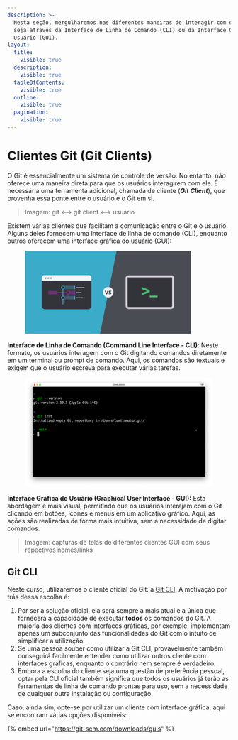 ```yaml
---
description: >-
  Nesta seção, mergulharemos nas diferentes maneiras de interagir com o Git,
  seja através da Interface de Linha de Comando (CLI) ou da Interface Gráfica do
  Usuário (GUI).
layout:
  title:
    visible: true
  description:
    visible: true
  tableOfContents:
    visible: true
  outline:
    visible: true
  pagination:
    visible: true
---
```


# Clientes Git (Git Clients)

O Git é essencialmente um sistema de controle de versão. No entanto, não oferece uma maneira direta para que os usuários interagirem com ele. É necessária uma ferramenta adicional, chamada de cliente (_**Git Client**_), que provenha essa ponte entre o usuário e o Git em si.&#x20;

> Imagem: git <--> git client <--> usuário

Existem várias clientes que facilitam a comunicação entre o Git e o usuário. Alguns deles fornecem uma interface de linha de comando (CLI), enquanto outros oferecem uma interface gráfica do usuário (GUI):

<figure><img src="../../.gitbook/assets/image (16) (1).png" alt="" width="375"><figcaption></figcaption></figure>

**Interface de Linha de Comando (Command Line Interface - CLI)**: Neste formato, os usuários interagem com o Git digitando comandos diretamente em um terminal ou prompt de comando. Aqui, os comandos são textuais e exigem que o usuário escreva para executar várias tarefas.

<figure><img src="../../.gitbook/assets/image (21).png" alt=""><figcaption></figcaption></figure>

**Interface Gráfica do Usuário (Graphical User Interface - GUI):** Esta abordagem é mais visual, permitindo que os usuários interajam com o Git clicando em botões, ícones e menus em um aplicativo gráfico. Aqui, as ações são realizadas de forma mais intuitiva, sem a necessidade de digitar comandos.

> Imagem: capturas de telas de diferentes clientes GUI com seus repectivos nomes/links

## Git CLI

Neste curso, utilizaremos o cliente oficial do Git: a [Git CLI](https://git-scm.com/book/en/v2/Getting-Started-The-Command-Line). A motivação por trás dessa escolha é:

1. Por ser a solução oficial, ela será sempre a mais atual e a única que fornecerá a capacidade de executar **todos** os comandos do Git. A maioria dos clientes com interfaces gráficas, por exemple, implementam apenas um subconjunto das funcionalidades do Git com o intuito de simplificar a utilização.
2. Se uma pessoa souber como utilizar a Git CLI, provavelmente também conseguirá facilmente entender como utilizar outros cliente com interfaces gráficas, enquanto o contrário nem sempre é verdadeiro.&#x20;
3. Embora a escolha do cliente seja uma questão de preferência pessoal, optar pela CLI oficial também significa que todos os usuários já terão as ferramentas de linha de comando prontas para uso, sem a necessidade de qualquer outra instalação ou configuração.

Caso, ainda sim, opte-se por utilizar um cliente com interface gráfica, aqui se encontram várias opções disponíveis:

{% embed url="https://git-scm.com/downloads/guis" %}

